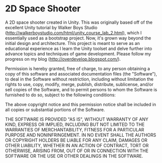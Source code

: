 2D Space Shooter
======

A 2D space shooter created in Unity. This was originally based off of the excellent Unity tutorial by Walker Boys Studio (http://walkerboystudio.com/html/unity_course_lab_2.html), which I essentially used as a bootstrap project. Now, it's grown way beyond the initial design and architecture. This project is meant to serve as an educational experience as I learn the Unity toolset and delve further into advance topics and techniques of game development. Please follow my progress on my blog (http://overdevelop.blogspot.com/). 

Permission is hereby granted, free of charge, to any person obtaining a copy
of this software and associated documentation files (the "Software"), to deal
in the Software without restriction, including without limitation the rights
to use, copy, modify, merge, publish, distribute, sublicense, and/or sell
copies of the Software, and to permit persons to whom the Software is
furnished to do so, subject to the following conditions:

The above copyright notice and this permission notice shall be included in
all copies or substantial portions of the Software.

THE SOFTWARE IS PROVIDED "AS IS", WITHOUT WARRANTY OF ANY KIND, EXPRESS OR
IMPLIED, INCLUDING BUT NOT LIMITED TO THE WARRANTIES OF MERCHANTABILITY,
FITNESS FOR A PARTICULAR PURPOSE AND NONINFRINGEMENT. IN NO EVENT SHALL THE
AUTHORS OR COPYRIGHT HOLDERS BE LIABLE FOR ANY CLAIM, DAMAGES OR OTHER
LIABILITY, WHETHER IN AN ACTION OF CONTRACT, TORT OR OTHERWISE, ARISING FROM,
OUT OF OR IN CONNECTION WITH THE SOFTWARE OR THE USE OR OTHER DEALINGS IN
THE SOFTWARE.
